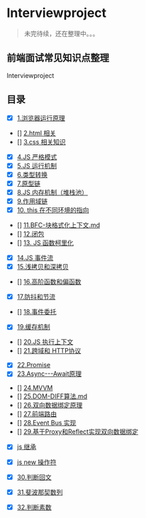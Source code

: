 # Interviewproject

>未完待续，还在整理中。。。

## 前端面试常见知识点整理

Interviewproject 

## 目录
- [x] [1.浏览器运行原理](https://github.com/fairyly/Interviewproject/blob/master/1.0%20%E6%B5%8F%E8%A7%88%E5%99%A8%E8%BF%90%E8%A1%8C%E5%8E%9F%E7%90%86.md)
- [] [2.html 相关](https://github.com/fairyly/Interviewproject/blob/master/1.1.1%20html%20%E7%9B%B8%E5%85%B3.md)
- [] [3.css 相关知识](https://github.com/fairyly/Interviewproject/blob/master/2.1.1%20css%20%E7%9B%B8%E5%85%B3%E7%9F%A5%E8%AF%86.md)
- [x] [4.JS 严格模式](https://github.com/fairyly/Interviewproject/blob/master/3.1.0%20JS%20%E4%B8%A5%E6%A0%BC%E6%A8%A1%E5%BC%8F.md)
- [x] [5.JS 运行机制](https://github.com/fairyly/Interviewproject/blob/master/3.1.1%20JS%20%E8%BF%90%E8%A1%8C%E6%9C%BA%E5%88%B6.md)
- [x] [6.类型转换](https://github.com/fairyly/Interviewproject/blob/master/3.1.2%20%E7%B1%BB%E5%9E%8B%E8%BD%AC%E6%8D%A2.md)
- [x] [7.原型链](https://github.com/fairyly/Interviewproject/blob/master/3.1.3%20%E5%8E%9F%E5%9E%8B%E9%93%BE.md)
- [x] [8.JS 内存机制（堆栈池）](https://github.com/fairyly/Interviewproject/blob/master/3.1.4%20%20JS%20%E5%86%85%E5%AD%98%E6%9C%BA%E5%88%B6%EF%BC%88%E5%A0%86%E6%A0%88%E6%B1%A0%EF%BC%89.md)
- [x] [9.作用域链](https://github.com/fairyly/Interviewproject/blob/master/3.1.5%20%E4%BD%9C%E7%94%A8%E5%9F%9F%E9%93%BE.md)
- [x] [10. this 在不同环境的指向](https://github.com/fairyly/Interviewproject/blob/master/3.1.6%20this%20%E5%9C%A8%E4%B8%8D%E5%90%8C%E7%8E%AF%E5%A2%83%E7%9A%84%E6%8C%87%E5%90%91.md)

- [] [11.BFC-块格式化上下文.md](https://github.com/fairyly/Interviewproject/blob/master/3.1.7%20BFC-%E5%9D%97%E6%A0%BC%E5%BC%8F%E5%8C%96%E4%B8%8A%E4%B8%8B%E6%96%87.md)
- [] [12.闭包](https://github.com/fairyly/Interviewproject/blob/master/3.1.8%20%E9%97%AD%E5%8C%85.md)
- [] [13. JS 函数柯里化](https://github.com/fairyly/Interviewproject/blob/master/3.1.9%20JS%20%E5%87%BD%E6%95%B0%E6%9F%AF%E9%87%8C%E5%8C%96.md)
- [x] [14.JS 事件流](https://github.com/fairyly/Interviewproject/blob/master/3.2.1%20JS%20%E4%BA%8B%E4%BB%B6%E6%B5%81.md)
- [x] [15.浅拷贝和深拷贝](https://github.com/fairyly/Interviewproject/blob/master/3.2.2%20%E6%B5%85%E6%8B%B7%E8%B4%9D%E5%92%8C%E6%B7%B1%E6%8B%B7%E8%B4%9D.md)
- [] [16.高阶函数和偏函数](https://github.com/fairyly/Interviewproject/blob/master/3.2.3%20%E9%AB%98%E9%98%B6%E5%87%BD%E6%95%B0%E5%92%8C%E5%81%8F%E5%87%BD%E6%95%B0.md)
- [x] [17.防抖和节流](https://github.com/fairyly/Interviewproject/blob/master/3.2.4%20%E9%98%B2%E6%8A%96%E5%92%8C%E8%8A%82%E6%B5%81.md)
- [] [18.事件委托](https://github.com/fairyly/Interviewproject/blob/master/3.2.5%20%E4%BA%8B%E4%BB%B6%E5%A7%94%E6%89%98.md)
- [x] [19.缓存机制](https://github.com/fairyly/Interviewproject/blob/master/3.2.6%20%E7%BC%93%E5%AD%98%E6%9C%BA%E5%88%B6.md)
- [] [20.JS 执行上下文](https://github.com/fairyly/Interviewproject/blob/master/3.2.7%20JS%20%E6%89%A7%E8%A1%8C%E4%B8%8A%E4%B8%8B%E6%96%87.md)
- [] [21.跨域和 HTTP协议](https://github.com/fairyly/Interviewproject/blob/master/3.2.8%20%E8%B7%A8%E5%9F%9F%E5%92%8C%20HTTP%E5%8D%8F%E8%AE%AE.md)
- [x] [22.Promise](https://github.com/fairyly/Interviewproject/blob/master/3.2.9%20Promise%20.md)
- [x] [23.Async---Await原理](https://github.com/fairyly/Interviewproject/blob/master/3.3.1%20Async---Await%E5%8E%9F%E7%90%86.md)
- [] [24.MVVM](https://github.com/fairyly/Interviewproject/blob/master/3.3.2%20MVVM.md)
- [] [25.DOM-DIFF算法.md](https://github.com/fairyly/Interviewproject/blob/master/3.3.3%20DOM-DIFF%E7%AE%97%E6%B3%95.md)
- [] [26.双向数据绑定原理](https://github.com/fairyly/Interviewproject/blob/master/3.3.4%20%E5%8F%8C%E5%90%91%E6%95%B0%E6%8D%AE%E7%BB%91%E5%AE%9A%E5%8E%9F%E7%90%86.md)
- [] [27.前端路由](https://github.com/fairyly/Interviewproject/blob/master/3.3.5%20%E5%89%8D%E7%AB%AF%E8%B7%AF%E7%94%B1.md)
- [] [28.Event Bus 实现](https://github.com/fairyly/Interviewproject/blob/master/3.3.6%20Event%20Bus%20%E5%AE%9E%E7%8E%B0.md)
- [] [29.基于Proxy和Reflect实现双向数据绑定](https://github.com/fairyly/Interviewproject/blob/master/3.3.7%20%E5%9F%BA%E4%BA%8EProxy%E5%92%8CReflect%E5%AE%9E%E7%8E%B0%E5%8F%8C%E5%90%91%E6%95%B0%E6%8D%AE%E7%BB%91%E5%AE%9A.md)
- [x] [js 继承](https://github.com/fairyly/Interviewproject/blob/master/3.3.9%20js%20%E7%BB%A7%E6%89%BF.md)
- [x] [js new 操作符](https://github.com/fairyly/Interviewproject/blob/master/3.4.1%20js%20new%E6%93%8D%E4%BD%9C%E7%AC%A6.md)

- [x] [30.判断回文](https://github.com/fairyly/Interviewproject/blob/master/4.1.1%20%E5%88%A4%E6%96%AD%E5%9B%9E%E6%96%87.md)
- [x] [31.斐波那契数列](https://github.com/fairyly/Interviewproject/blob/master/4.1.2%20%E6%96%90%E6%B3%A2%E9%82%A3%E5%A5%91%E6%95%B0%E5%88%97.md)
- [x] [32.判断素数](https://github.com/fairyly/Interviewproject/blob/master/4.1.3%20%E5%88%A4%E6%96%AD%E7%B4%A0%E6%95%B0.md)

